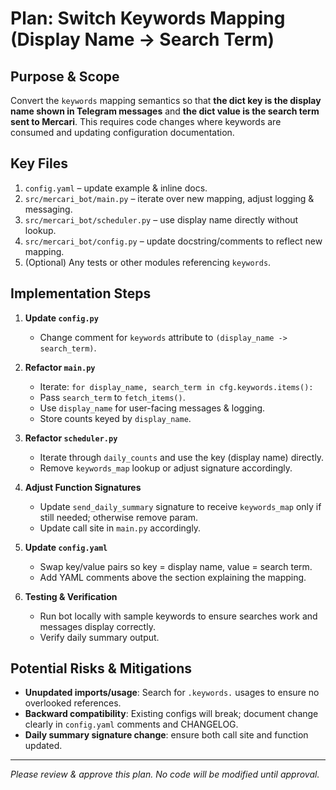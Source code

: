 # Plan: Switch Keywords Mapping (Display Name -> Search Term)

## Purpose & Scope
Convert the `keywords` mapping semantics so that **the dict key is the display name shown in Telegram messages** and **the dict value is the search term sent to Mercari**. This requires code changes where keywords are consumed and updating configuration documentation.

## Key Files
1. `config.yaml` – update example & inline docs.
2. `src/mercari_bot/main.py` – iterate over new mapping, adjust logging & messaging.
3. `src/mercari_bot/scheduler.py` – use display name directly without lookup.
4. `src/mercari_bot/config.py` – update docstring/comments to reflect new mapping.
5. (Optional) Any tests or other modules referencing `keywords`.

## Implementation Steps
1. **Update `config.py`**
   * Change comment for `keywords` attribute to `(display_name -> search_term)`.

2. **Refactor `main.py`**
   * Iterate: `for display_name, search_term in cfg.keywords.items():`
   * Pass `search_term` to `fetch_items()`.
   * Use `display_name` for user-facing messages & logging.
   * Store counts keyed by `display_name`.

3. **Refactor `scheduler.py`**
   * Iterate through `daily_counts` and use the key (display name) directly.
   * Remove `keywords_map` lookup or adjust signature accordingly.

4. **Adjust Function Signatures**
   * Update `send_daily_summary` signature to receive `keywords_map` only if still needed; otherwise remove param.
   * Update call site in `main.py` accordingly.

5. **Update `config.yaml`**
   * Swap key/value pairs so key = display name, value = search term.
   * Add YAML comments above the section explaining the mapping.

6. **Testing & Verification**
   * Run bot locally with sample keywords to ensure searches work and messages display correctly.
   * Verify daily summary output.

## Potential Risks & Mitigations
* **Unupdated imports/usage**: Search for `.keywords.` usages to ensure no overlooked references.
* **Backward compatibility**: Existing configs will break; document change clearly in `config.yaml` comments and CHANGELOG.
* **Daily summary signature change**: ensure both call site and function updated.

---

*Please review & approve this plan. No code will be modified until approval.* 